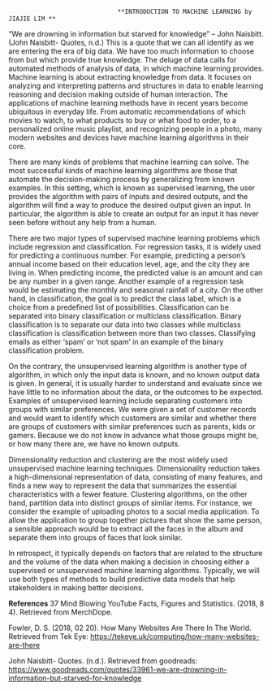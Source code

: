                                   **INTRODUCTION TO MACHINE LEARNING by JIAJIE LIM **

“We are drowning in information but starved for knowledge” – John Naisbitt. (John Naisbitt- Quotes, n.d.) This is a quote that we can all identify as we are entering the era of big data. We have too much information to choose from but which provide true knowledge. The deluge of data calls for automated methods of analysis of data, in which machine learning provides. Machine learning is about extracting knowledge from data. It focuses on analyzing and interpreting patterns and structures in data to enable learning reasoning and decision making outside of human interaction. The applications of machine learning methods have in recent years become ubiquitous in everyday life. From automatic recommendations of which movies to watch, to what products to buy or what food to order, to a personalized online music playlist, and recognizing people in a photo, many modern websites and devices have machine learning algorithms in their core. 

There are many kinds of problems that machine learning can solve. The most successful kinds of machine learning algorithms are those that automate the decision-making process by generalizing from known examples. In this setting, which is known as supervised learning, the user provides the algorithm with pairs of inputs and desired outputs, and the algorithm will find a way to produce the desired output given an input. In particular, the algorithm is able to create an output for an input it has never seen before without any help from a human. 

There are two major types of supervised machine learning problems which include regression and classification. For regression tasks, it is widely used for predicting a continuous number. For example, predicting a person’s annual income based on their education level, age, and the city they are living in. When predicting income, the predicted value is an amount and can be any number in a given range. Another example of a regression task would be estimating the monthly and seasonal rainfall of a city. On the other hand, in classification, the goal is to predict the class label, which is a choice from a predefined list of possibilities. Classification can be separated into binary classification or multiclass classification. Binary classification is to separate our data into two classes while multiclass classification is classification between more than two classes. Classifying emails as either ‘spam’ or ‘not spam’ in an example of the binary classification problem. 

On the contrary, the unsupervised learning algorithm is another type of algorithm, in which only the input data is known, and no known output data is given. In general, it is usually harder to understand and evaluate since we have little to no information about the data, or the outcomes to be expected. Examples of unsupervised learning include separating customers into groups with similar preferences. We were given a set of customer records and would want to identify which customers are similar and whether there are groups of customers with similar preferences such as parents, kids or gamers. Because we do not know in advance what those groups might be, or how many there are, we have no known outputs. 

Dimensionality reduction and clustering are the most widely used unsupervised machine learning techniques. Dimensionality reduction takes a high-dimensional representation of data, consisting of many features, and finds a new way to represent the data that summarizes the essential characteristics with a fewer feature. Clustering algorithms, on the other hand, partition data into distinct groups of similar items. For instance, we consider the example of uploading photos to a social media application. To allow the application to group together pictures that show the same person, a sensible approach would be to extract all the faces in the album and separate them into groups of faces that look similar. 

  In retrospect, it typically depends on factors that are related to the structure and the volume of the data when making a decision in choosing either a supervised or unsupervised machine learning algorithms. Typically, we will use both types of methods to build predictive data models that help stakeholders in making better decisions. 


**References**
37 Mind Blowing YouTube Facts, Figures and Statistics. (2018, 8 4). Retrieved from MerchDope.

Fowler, D. S. (2018, 02 20). How Many Websites Are There In The World. Retrieved from Tek Eye: https://tekeye.uk/computing/how-many-websites-are-there

John Naisbitt- Quotes. (n.d.). Retrieved from goodreads: https://www.goodreads.com/quotes/33961-we-are-drowning-in-information-but-starved-for-knowledge


